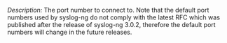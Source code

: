 ---
---
<!-- DISCLAIMER: This file is based on the syslog-ng Open Source Edition documentation https://github.com/balabit/syslog-ng-ose-guides/commit/2f4a52ee61d1ea9ad27cb4f3168b95408fddfdf2 and is used under the terms of The syslog-ng Open Source Edition Documentation License. The file has been modified by Axoflow. -->
*Description:* The port number to connect to. Note that the default port numbers used by syslog-ng do not comply with the latest RFC which was published after the release of syslog-ng 3.0.2, therefore the default port numbers will change in the future releases.
